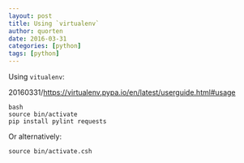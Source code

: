 ```yaml
---
layout: post
title: Using `virtualenv`
author: quorten
date: 2016-03-31
categories: [python]
tags: [python]
---
```


Using `vitualenv`:

20160331/https://virtualenv.pypa.io/en/latest/userguide.html#usage

    bash
    source bin/activate
    pip install pylint requests

Or alternatively:

    source bin/activate.csh
